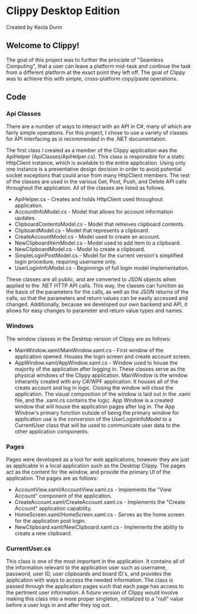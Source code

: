 # Clippy Desktop Edition
Created by Keola Dunn

## Welcome to Clippy!
The goal of this project was to further the principle of "Seamless Computing", that a user can leave a platform mid-task and continue the task from a different platform at the exact point they left off. The goal of Clippy was to achieve this with simple, cross-platform copy/paste operations.

## Code

### Api Classes
There are a number of ways to interact with an API in C#, many of which are fairly simple operations. For this project, I chose to use a variety of classes for API interfacing as is recommended in the .NET documentation. 

The first class I created as a member of the Clippy application was the ApiHelper (ApiClasses/ApiHelper.cs). This class is responsible for a static HttpClient instance, which is available to the entire application. Using only one instance is a preventative design decision in order to avoid potential socket exceptions that could arise from many HttpClient members. The rest of the classes are used in the various Get, Post, Push, and Delete API calls throughout the application. All of the classes are listed as follows.
- ApiHelper.cs - Creates and holds HttpClient used throughout application.
- AccountInfoModel.cs - Model that allows for account information updates. 
- ClipboardContentsModel.cs - Model that retreives clipboard contents.
- ClipboardModel.cs - Model that represents a clipboard.
- CreateAccountModel.cs - Model used to create an account.
- NewClipboardItemModel.cs - Model used to add item to a clipboard.
- NewClipboardModel.cs - Model to create a clipboard.
- SimpleLoginPostModel.cs - Model for the current version's simplified login procedure, requiring username only.
- UserLoginInfoModel.cs - Beginnings of full login model implementation.

These classes are all public, and are converted to JSON objects when applied to the .NET HTTP API calls. This way, the classes can function as the basis of the parameters for the calls, as well as the JSON returns of the calls, so that the parameters and return values can be easily accessed and changed. Additionally, because we developed our own backend and API, it allows for easy changes to parameter and return value types and names. 

### Windows
The window classes in the Desktop version of Clippy are as follows:
- MainWindow.xaml/MainWindow.xaml.cs - First window of the application opened. Houses the login screen and create account screen.
- AppWindow.xaml/AppWindow.xaml.cs - Window used to house the majority of the application after logging in.
These classes serve as the physical windows of the Clippy application. 
MainWindow is the window inherantly created with any C#/WPF application. It houses all of the create account and log in logic. Closing the window will close the application. The visual composition of the window is laid out in the .xaml file, and the .xaml.cs contains the logic.
App Window is a created window that will house the application pages after log in. The App Window's primary function outside of being the primary window for application use is the conversion of the UserLoginInfoModel to a CurrentUser class that will be used to communicate user data to the other application components. 

### Pages
Pages were developed as a tool for web applications, however they are just as applicable in a local application such as the Desktop Clippy. The pages act as the content for the window, and provide the primary UI of the application. The pages are as follows:
- AccountView.xaml/AccountView.xaml.cs - Implements the "View Account" component of the application.
- CreateAccount.xaml/CreateAccount.xaml.cs - Implements the "Create Account" application capability.
- HomeScreen.xaml/HomeScreen.xaml.cs - Serves as the home screen for the application post login.
- NewClipboard.xaml/NewClipboard.xaml.cs - Implements the ability to create a new clipboard.

### CurrentUser.cs
This class is one of the most important in the application. It contains all of the information relevant to the application user such as username, password, user ID, user clipboards and board ID's, and provides the application with ways to access the needed information. The class is passed through the application pages such that each page has access to the pertinent user information. A future version of Clippy would involve making this class into a more proper singleton, initialized to a "null" value before a user logs in and after they log out.










